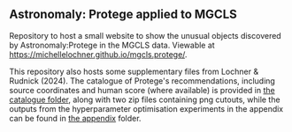 ## Astronomaly: Protege applied to MGCLS

Repository to host a small website to show the unusual objects discovered by Astronomaly:Protege in the MGCLS data. Viewable at https://michellelochner.github.io/mgcls.protege/.

This repository also hosts some supplementary files from Lochner & Rudnick (2024). The catalogue of Protege's recommendations, including source coordinates and human score (where available) is provided in [the catalogue folder](catalogue/README.md), along with two zip files containing png cutouts, while the outputs from the hyperparameter optimisation experiments in the appendix can be found in [the appendix](appendix/README.md) folder.
